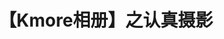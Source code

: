 ---
title: 【Kmore相册】之认真摄影
layout: gallery
albums: [
["https://img.500px.me/photo/5c5c726bc4375ab80496ff30d6a3e1049/336c48e4fe43412aa867dc8af89c3c71.jpg!p4","外滩
【EXIF】曝光时间:1/4000 sec|焦距:24.0|光圈:F4|ISO:160|相机型号:Canon EOS 6D Mark II|镜头:TAMRON SP 24-70mm F/2.8 Di VC USD G2 A032|拍摄时间:2020-03-08 14:46|"],
["https://img.500px.me/photo/5c5c726bc4375ab80496ff30d6a3e1049/dd8cc908856a45d0a3c76a8d10a2732f.jpg!p4","我们一定会赢
【EXIF】曝光时间:1/1000 sec|焦距:48.0|光圈:F2.8|ISO:160|相机型号:Canon EOS 6D Mark II|镜头:TAMRON SP 24-70mm F/2.8 Di VC USD G2 A032|拍摄时间:2020-03-08 15:07|"],
["https://img.500px.me/photo/5c5c726bc4375ab80496ff30d6a3e1049/eaaf64ffdf32423eb6b7f7ad3e4707e8.jpg!p4","这就是陆家嘴
【EXIF】曝光时间:1/4000 sec|焦距:24.0|光圈:F4|ISO:160|相机型号:Canon EOS 6D Mark II|镜头:TAMRON SP 24-70mm F/2.8 Di VC USD G2 A032|拍摄时间:2020-03-08 14:58|"],
["https://img.500px.me/photo/5c5c726bc4375ab80496ff30d6a3e1049/29fab0d7dbf24ea2a9d24f8105455b4b.jpg!p4","高耸入云
【EXIF】曝光时间:1/4000 sec|焦距:24.0|光圈:F4|ISO:160|相机型号:Canon EOS 6D Mark II|镜头:TAMRON SP 24-70mm F/2.8 Di VC USD G2 A032|拍摄时间:2020-03-08 14:02|"],
["https://img.500px.me/photo/5c5c726bc4375ab80496ff30d6a3e1049/2701dc7c6a3446b091864e9524de8b3c.jpg!p4","假装赛博朋克
【EXIF】曝光时间:1/60 sec|焦距:24.0|光圈:F2.8|ISO:500|相机型号:Canon EOS 6D Mark II|镜头:TAMRON SP 24-70mm F/2.8 Di VC USD G2 A032|拍摄时间:2020-01-18 17:14|"],
["https://img.500px.me/photo/5c5c726bc4375ab80496ff30d6a3e1049/19a9589933424cff864f0c99cd5e9cd8.jpg!p4","码头轮船
【EXIF】曝光时间:1/1600 sec|焦距:50.0|光圈:F2|ISO:125|相机型号:Canon EOS 6D Mark II|镜头:EF50mm f/1.8 STM|拍摄时间:2019-11-10 16:13|"],
["https://img.500px.me/photo/5c5c726bc4375ab80496ff30d6a3e1049/3510a068ffa242a6a2148c383fc474de.jpg!p4","浦江落日
【EXIF】曝光时间:1/4000 sec|焦距:50.0|光圈:F2.2|ISO:125|相机型号:Canon EOS 6D Mark II|镜头:EF50mm f/1.8 STM|拍摄时间:2019-11-10 16:09|"],
["https://img.500px.me/photo/5c5c726bc4375ab80496ff30d6a3e1049/4e0b153a3a8c463791fefa8d789a40ac.jpg!p4","偶遇拍宅舞
【EXIF】曝光时间:1/4000 sec|焦距:58.0|光圈:F2.8|ISO:200|相机型号:Canon EOS 6D Mark II|镜头:TAMRON SP 24-70mm F/2.8 Di VC USD G2 A032|拍摄时间:2020-01-29 13:33|"],
["https://img.500px.me/photo/5c5c726bc4375ab80496ff30d6a3e1049/74be5abad89e4b58b411f434a987391c.jpg!p4","A Yellow WV Beatle
【EXIF】曝光时间:1/1250 sec|焦距:50.0|光圈:F3.2|ISO:250|相机型号:Canon EOS 6D Mark II|镜头:EF50mm f/1.8 STM|拍摄时间:2020-01-29 14:41|"],
["https://img.500px.me/photo/5c5c726bc4375ab80496ff30d6a3e1049/2dbcfb1e6a6c43b1abd6467eac67daf0.jpg!p4","蝴蝶
【EXIF】曝光时间:1/500 sec|焦距:70.0|光圈:F2.8|ISO:200|相机型号:Canon EOS 6D Mark II|镜头:TAMRON SP 24-70mm F/2.8 Di VC USD G2 A032|拍摄时间:2019-11-24 14:00|"],
["https://img.500px.me/photo/5c5c726bc4375ab80496ff30d6a3e1049/67cc9c4cfdcf43c884081c42b69a257d.jpg!p4","湖滨苹果店
【EXIF】曝光时间:1/4000 sec|焦距:33.0|光圈:F3.5|ISO:200|相机型号:Canon EOS 6D Mark II|镜头:TAMRON SP 24-70mm F/2.8 Di VC USD G2 A032|拍摄时间:2020-01-29 13:39|"],
["https://img.500px.me/photo/5c5c726bc4375ab80496ff30d6a3e1049/c3b98eae9ebf47c3a542b1f2904ebd9a.jpg!p4","西湖望
【EXIF】曝光时间:1/4000 sec|焦距:24.0|光圈:F2.8|ISO:400|相机型号:Canon EOS 6D Mark II|镜头:TAMRON SP 24-70mm F/2.8 Di VC USD G2 A032|拍摄时间:2020-01-29 13:17|"],
["https://img.500px.me/photo/5c5c726bc4375ab80496ff30d6a3e1049/f1e5a387d8f14e76bb2de5105d550449.jpg!p4","灵鼠喜迎春
【EXIF】曝光时间:1/2500 sec|焦距:27.0|光圈:F3.5|ISO:200|相机型号:Canon EOS 6D Mark II|镜头:TAMRON SP 24-70mm F/2.8 Di VC USD G2 A032|拍摄时间:2020-01-29 13:46|"],
["https://img.500px.me/photo/5c5c726bc4375ab80496ff30d6a3e1049/5f7ee485f82746d098be821662f3f17f.jpg!p4","湖滨路
【EXIF】曝光时间:1/1600 sec|焦距:24.0|光圈:F6.3|ISO:200|相机型号:Canon EOS 6D Mark II|镜头:TAMRON SP 24-70mm F/2.8 Di VC USD G2 A032|拍摄时间:2020-01-29 13:36|"],
["https://img.500px.me/photo/5c5c726bc4375ab80496ff30d6a3e1049/b93f1afa0c084e9bb0af1fdd7372dbaa.jpg!p4","阴天江畔
【EXIF】曝光时间:1/2500 sec|焦距:24.0|光圈:F2.8|ISO:1000|相机型号:Canon EOS 6D Mark II|镜头:TAMRON SP 24-70mm F/2.8 Di VC USD G2 A032|拍摄时间:2020-01-18 16:47|"],
["https://img.500px.me/photo/5c5c726bc4375ab80496ff30d6a3e1049/e083682109ce411abada84a0a7ef6c7c.jpg!p4","摩拜与美团
【EXIF】曝光时间:1/400 sec|焦距:35.0|光圈:F2|ISO:1000|相机型号:Canon EOS 6D Mark II|镜头:35mm|拍摄时间:2020-01-18 16:32|"],
["https://img.500px.me/photo/5c5c726bc4375ab80496ff30d6a3e1049/a00b7f72db0d4e8f8c3546da424dc10f.jpg!p4","Popcorn
【EXIF】曝光时间:1/800 sec|焦距:35.0|光圈:F2.2|ISO:1000|相机型号:Canon EOS 6D Mark II|镜头:35mm|拍摄时间:2020-01-18 14:12|"],
["https://img.500px.me/photo/5c5c726bc4375ab80496ff30d6a3e1049/3c5cc3452b7041a0a8373f30faafbe9d.jpg!p4","大皇宫
【EXIF】曝光时间:1/4000 sec|焦距:50.0|光圈:F1.8|ISO:125|相机型号:Canon EOS 6D Mark II|镜头:EF50mm f/1.8 STM|拍摄时间:2019-12-27 15:13|"],
["https://img.500px.me/photo/5c5c726bc4375ab80496ff30d6a3e1049/b3d3d9bd267d4c57b017fdbb40b69fa7.jpg!p4","卧佛
【EXIF】曝光时间:1/160 sec|焦距:50.0|光圈:F1.8|ISO:125|相机型号:Canon EOS 6D Mark II|镜头:EF50mm f/1.8 STM|拍摄时间:2019-12-27 13:48|"],
["https://img.500px.me/photo/5c5c726bc4375ab80496ff30d6a3e1049/a452a9f492754f7e8db61c43246d9b7c.jpg!p4","电线交错的背后
【EXIF】曝光时间:1/1000 sec|焦距:38.0|光圈:F3.2|ISO:100|相机型号:Canon EOS 6D Mark II|镜头:TAMRON SP 24-70mm F/2.8 Di VC USD G2 A032|拍摄时间:2019-12-26 17:07|"],
["https://img.500px.me/photo/5c5c726bc4375ab80496ff30d6a3e1049/943cec674dc843599489459509060c9f.jpg!p4","周六早
【EXIF】曝光时间:1/4000 sec|焦距:24.0|光圈:F2.8|ISO:250|相机型号:Canon EOS 6D Mark II|镜头:TAMRON SP 24-70mm F/2.8 Di VC USD G2 A032|拍摄时间:2019-12-14 10:13|"],
["https://img.500px.me/photo/5c5c726bc4375ab80496ff30d6a3e1049/118103d5143a48c69b3b751b7edf226d.jpg!p4","枫叶红了
【EXIF】曝光时间:1/400 sec|焦距:24.0|光圈:F3.2|ISO:250|相机型号:Canon EOS 6D Mark II|镜头:TAMRON SP 24-70mm F/2.8 Di VC USD G2 A032|拍摄时间:2019-12-14 09:35|"],
["https://img.500px.me/photo/5c5c726bc4375ab80496ff30d6a3e1049/b47f75c859e64f0990724161770fc50e.jpg!p4","水塔
【EXIF】曝光时间:1/2000 sec|焦距:44.0|光圈:F2.8|ISO:200|相机型号:Canon EOS 6D Mark II|镜头:TAMRON SP 24-70mm F/2.8 Di VC USD G2 A032|拍摄时间:2019-12-01 10:59|"],
["https://img.500px.me/photo/5c5c726bc4375ab80496ff30d6a3e1049/e0a3faad380d441d863a69c4ca0523c5.jpg!p4","芦苇
【EXIF】曝光时间:1/3200 sec|焦距:24.0|光圈:F2.8|ISO:200|相机型号:Canon EOS 6D Mark II|镜头:TAMRON SP 24-70mm F/2.8 Di VC USD G2 A032|拍摄时间:2019-11-24 14:44|"],
["https://img.500px.me/photo/5c5c726bc4375ab80496ff30d6a3e1049/9ee0a69fa3524a35881b942f416fa4c2.jpg!p4","观园
【EXIF】曝光时间:1/500 sec|焦距:56.0|光圈:F2.8|ISO:200|相机型号:Canon EOS 6D Mark II|镜头:TAMRON SP 24-70mm F/2.8 Di VC USD G2 A032|拍摄时间:2019-11-24 14:22|"],
["https://img.500px.me/photo/5c5c726bc4375ab80496ff30d6a3e1049/5994bb1c24bf46aebbaca8be06fa943a.jpg!p4","长椅
【EXIF】曝光时间:1/320 sec|焦距:56.0|光圈:F2.8|ISO:200|相机型号:Canon EOS 6D Mark II|镜头:TAMRON SP 24-70mm F/2.8 Di VC USD G2 A032|拍摄时间:2019-11-24 14:24|"],
["https://img.500px.me/photo/5c5c726bc4375ab80496ff30d6a3e1049/97d0d9f67a944f9fb9a288ed368ef8ba.jpg!p4","梧桐叶
【EXIF】曝光时间:1/3200 sec|焦距:57.0|光圈:F2.8|ISO:200|相机型号:Canon EOS 6D Mark II|镜头:TAMRON SP 24-70mm F/2.8 Di VC USD G2 A032|拍摄时间:2019-11-24 13:19|"],
["https://img.500px.me/photo/5c5c726bc4375ab80496ff30d6a3e1049/54a096779eeb41deb8d2497ea490fa21.jpg!p4","陆家嘴高楼
【EXIF】曝光时间:1/4000 sec|焦距:24.0|光圈:F2.8|ISO:200|相机型号:Canon EOS 6D Mark II|镜头:TAMRON SP 24-70mm F/2.8 Di VC USD G2 A032|拍摄时间:2019-11-16 13:19|"],
["https://img.500px.me/photo/5c5c726bc4375ab80496ff30d6a3e1049/0d7d6092d7ca4d508ac85a2c8d7dacfa.jpg!p4","Long Elevator
【EXIF】曝光时间:1/40 sec|焦距:35.0|光圈:F2.2|ISO:200|相机型号:Canon EOS 6D Mark II|镜头:35mm|拍摄时间:2020-01-13 15:44|"],
["https://img.500px.me/photo/5c5c726bc4375ab80496ff30d6a3e1049/4e1aa075f952438bbb933a748214786f.jpg!p4","Metro Doorway
【EXIF】曝光时间:1/30 sec|焦距:35.0|光圈:F2.2|ISO:200|相机型号:Canon EOS 6D Mark II|镜头:35mm|拍摄时间:2020-01-13 15:25|"],
["https://img.500px.me/photo/5c5c726bc4375ab80496ff30d6a3e1049/5a2a2aec949d44de81afa2059d8d29b0.jpg!p4","Empty Elevator
【EXIF】曝光时间:0.1 sec|焦距:35.0|光圈:F2.2|ISO:200|相机型号:Canon EOS 6D Mark II|镜头:35mm|拍摄时间:2020-01-13 15:20|"],
["https://img.500px.me/photo/5c5c726bc4375ab80496ff30d6a3e1049/e2036a10cbc542509528be442f1e144e.jpg!p4","flower
【EXIF】曝光时间:1/800 sec|焦距:35.0|光圈:F2|ISO:200|相机型号:Canon EOS 6D Mark II|镜头:35mm|拍摄时间:2020-01-13 14:16|"],
["https://img.500px.me/photo/5c5c726bc4375ab80496ff30d6a3e1049/a992405f8f9e4b6da53e86decce033f1.jpg!p4","Staircases
【EXIF】曝光时间:1/4000 sec|焦距:35.0|光圈:F2.2|ISO:400|相机型号:Canon EOS 6D Mark II|镜头:35mm|拍摄时间:2020-01-13 14:08|"],
["https://img.500px.me/photo/5c5c726bc4375ab80496ff30d6a3e1049/e0981f4013ff42ed8047e6bbb260ce68.jpg!p4","Lost corner
【EXIF】曝光时间:1/500 sec|焦距:42.0|光圈:F3.2|ISO:160|相机型号:Canon EOS 6D Mark II|镜头:TAMRON SP 24-70mm F/2.8 Di VC USD G2 A032|拍摄时间:2019-12-26 17:19|"],
["https://img.500px.me/photo/5c5c726bc4375ab80496ff30d6a3e1049/8d894d97d9c74a5b92f39361ac490187.jpg!p4","Ratchada Night Market-bar
【EXIF】曝光时间:0.02 sec|焦距:50.0|光圈:F2|ISO:400|相机型号:Canon EOS 6D Mark II|镜头:EF50mm f/1.8 STM|拍摄时间:2019-12-26 20:29|"],
["https://img.500px.me/photo/5c5c726bc4375ab80496ff30d6a3e1049/1ccb4e87f7b64bc98d87b800c5e4534b.jpg!p4","Ratchada Night Market
【EXIF】曝光时间:1/60 sec|焦距:50.0|光圈:F1.8|ISO:400|相机型号:Canon EOS 6D Mark II|镜头:EF50mm f/1.8 STM|拍摄时间:2019-12-26 21:51|"],
["https://img.500px.me/photo/5c5c726bc4375ab80496ff30d6a3e1049/380dd3759e024e5582990ef5a73c2818.jpg!p4","Wat Pho Temple
【EXIF】曝光时间:1/4000 sec|焦距:50.0|光圈:F1.8|ISO:125|相机型号:Canon EOS 6D Mark II|镜头:EF50mm f/1.8 STM|拍摄时间:2019-12-27 12:49|"],
["https://img.500px.me/photo/5c5c726bc4375ab80496ff30d6a3e1049/b75bb534314b46f39c6ea6f4d9acb57b.jpg!p4","Solemn
【EXIF】曝光时间:1/2000 sec|焦距:50.0|光圈:F1.8|ISO:125|相机型号:Canon EOS 6D Mark II|镜头:EF50mm f/1.8 STM|拍摄时间:2019-12-27 15:35|"],
["https://img.500px.me/photo/5c5c726bc4375ab80496ff30d6a3e1049/296cbc67bb3a4c71b45f1830bc4587f6.jpg!p4","Clock Tower
【EXIF】曝光时间:1/4000 sec|焦距:50.0|光圈:F1.8|ISO:100|相机型号:Canon EOS 6D Mark II|镜头:EF50mm f/1.8 STM|拍摄时间:2019-12-27 15:46|"],
["https://img.500px.me/photo/5c5c726bc4375ab80496ff30d6a3e1049/a14959e8263f4b8c84bb041e142fabb7.jpg!p4","Pattaya City view
【EXIF】曝光时间:1/2000 sec|焦距:50.0|光圈:F5|ISO:160|相机型号:Canon EOS 6D Mark II|镜头:EF50mm f/1.8 STM|拍摄时间:2019-12-31 11:54|"],
["https://img.500px.me/photo/5c5c726bc4375ab80496ff30d6a3e1049/866ab155f41846448237209c48860f97.jpg!p4","Rooftop pool
【EXIF】曝光时间:1/2000 sec|焦距:50.0|光圈:F5|ISO:160|相机型号:Canon EOS 6D Mark II|镜头:EF50mm f/1.8 STM|拍摄时间:2019-12-31 12:00|"],
["https://img.500px.me/photo/5c5c726bc4375ab80496ff30d6a3e1049/c38f6741e58d4e148036a5c73b99cae6.jpg!p4","New Year Eve
【EXIF】曝光时间:1/40 sec|焦距:50.0|光圈:F2|ISO:1600|相机型号:Canon EOS 6D Mark II|镜头:EF50mm f/1.8 STM|拍摄时间:2020-01-01 01:24|"],
]
---